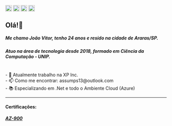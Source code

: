 

<a href="https://twitter.com/joao_Assumps" target="blank"><img align="center" src="https://cdn.jsdelivr.net/npm/simple-icons@3.0.1/icons/twitter.svg" alt="Assumps" height="20" width="20" /></a>
<a href="https://www.linkedin.com/in/joao-assumps/" target="blank"><img align="center" src="https://cdn.jsdelivr.net/npm/simple-icons@3.0.1/icons/linkedin.svg" alt="Assumps" height="20" width="20" /></a>
<a href="https://www.facebook.com/joaovitor.assumpcao.5/" target="blank"><img align="center" src="https://cdn.jsdelivr.net/npm/simple-icons@3.0.1/icons/facebook.svg" alt="Assumps" height="20" width="20" /></a>
<a href="https://www.instagram.com/joao_assumps/" target="blank"><img align="center" src="https://cdn.jsdelivr.net/npm/simple-icons@3.0.1/icons/instagram.svg" alt="Assumps" height="20" width="20" /></a>
## Olá!👋
##### Me chamo João Vitor, tenho 24 anos e resido na cidade de Araras/SP.<br>
##### Atuo na área de tecnologia desde 2018, formado em Ciência da Computação - UNIP.
<br>
- 🔭 Atualmente trabalho na XP Inc.<br>
- 📫 Como me encontrar: assumps13@outlook.com<br>
- 📚 Especializando em .Net e todo o Ambiente Cloud (Azure) <br>
</ul>

---

#### Certificações:
##### [AZ-900](https://learn.microsoft.com/api/credentials/share/pt-br/96476264/A1BA44C8AD8A47A5?sharingId=4F23D3A6B7766196)
 
